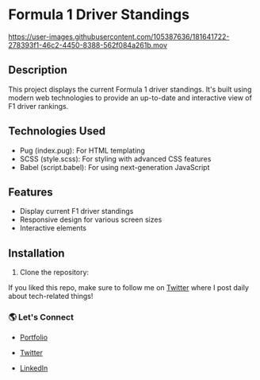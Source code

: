 # Formula 1 Driver Standings
https://user-images.githubusercontent.com/105387636/181641722-278393f1-46c2-4450-8388-562f084a261b.mov

## Description
This project displays the current Formula 1 driver standings. It's built using modern web technologies to provide an up-to-date and interactive view of F1 driver rankings.

## Technologies Used
- Pug (index.pug): For HTML templating
- SCSS (style.scss): For styling with advanced CSS features
- Babel (script.babel): For using next-generation JavaScript

## Features
- Display current F1 driver standings
- Responsive design for various screen sizes
- Interactive elements

## Installation
1. Clone the repository:



If you liked this repo, make sure to follow me on [Twitter](https://twitter.com/RichardDRembert) where I post daily about tech-related things!

### 🌎 Let's Connect

- [Portfolio](https://www.richarddrembert.com/)

- [Twitter](https://twitter.com/RichardDRembert)

- [LinkedIn](https://www.linkedin.com/in/rrembert/)
